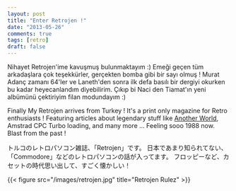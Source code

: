 ```yaml
---
layout: post
title: "Enter Retrojen !"
date: "2013-05-26"
comments: true
tags: [retro]
draft: false
---
```


Nihayet Retrojen'ime kavuşmuş bulunmaktayım :) Emeği geçen tüm arkadaşlara çok teşekkürler, gerçekten bomba gibi bir sayı olmuş ! Murat Adanç zamanı 64'ler ve Laneth'den sonra ilk defa basılı bir dergiyi okurken bu kadar heyecanlandım diyebilirim. Çıkıp bi Naci den Tiamat'ın yeni albümünü çektiriyim filan modundayım :)

Finally My Retrojen arrives from Turkey ! It's a print only magazine for Retro enthusiasts ! Featuring articles about legendary stuff like [Another World](http://www.lemonamiga.com/games/details.php?id=72), Amstrad CPC Turbo loading, and many more ... Feeling sooo 1988 now. Blast from the past !

トルコのレトロパソコン雑誌、「Retrojen」です。
日本であまり知られてない、「Commodore」などのレトロパソコンの話が入ってます。
フロッピーなど、カセットの時代思い出して、すごく懐かしい！

{{< figure src="/images/retrojen.jpg" title="Retrojen Rulez"  >}}
